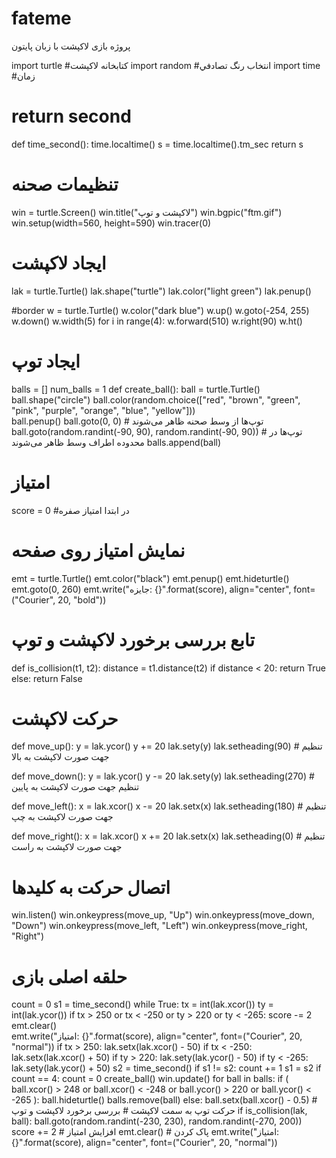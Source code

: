 # fateme
پروژه بازی لاکپشت با زبان پایتون

import turtle #کتابخانه لاکپشت
import random  #انتخاب رنگ تصادفي
import time #زمان



# return second
def time_second():
    time.localtime()
    s = time.localtime().tm_sec
    return s


# تنظیمات صحنه
win = turtle.Screen()
win.title("لاکپشت و توپ")
win.bgpic("ftm.gif")
win.setup(width=560, height=590)
win.tracer(0)

# ایجاد لاکپشت
lak = turtle.Turtle()
lak.shape("turtle")
lak.color("light green")
lak.penup()


#border
w = turtle.Turtle()
w.color("dark blue")
w.up()
w.goto(-254, 255)
w.down()
w.width(5)
for i in range(4): 
    w.forward(510)
    w.right(90)
w.ht()

# ایجاد توپ‌
balls = []
num_balls = 1
def create_ball():
    ball = turtle.Turtle()
    ball.shape("circle")
    ball.color(random.choice(["red", "brown", "green", "pink", "purple", "orange", "blue", "yellow"]))  
    ball.penup()
    ball.goto(0, 0)  # توپ‌ها از وسط صحنه ظاهر می‌شوند
    ball.goto(random.randint(-90, 90), random.randint(-90, 90))  # توپ‌ها در محدوده اطراف وسط ظاهر می‌شوند
    balls.append(ball)

# امتیاز
score = 0 #در ابتدا امتياز صفره

# نمایش امتیاز روی صفحه
emt = turtle.Turtle()
emt.color("black")
emt.penup()
emt.hideturtle()
emt.goto(0, 260)
emt.write("جایزه: {}".format(score), align="center", font=("Courier", 20, "bold"))


# تابع بررسی برخورد لاکپشت و توپ
def is_collision(t1, t2):
    distance = t1.distance(t2)
    if distance < 20:
        return True
    else:
        return False


# حرکت لاکپشت
def move_up():
    y = lak.ycor()
    y += 20
    lak.sety(y)
    lak.setheading(90)  # تنظیم جهت صورت لاکپشت به بالا

def move_down():
    y = lak.ycor()
    y -= 20
    lak.sety(y)
    lak.setheading(270)  # تنظیم جهت صورت لاکپشت به پایین

def move_left():
    x = lak.xcor()
    x -= 20
    lak.setx(x)
    lak.setheading(180)  # تنظیم جهت صورت لاکپشت به چپ

def move_right():
    x = lak.xcor()
    x += 20
    lak.setx(x)
    lak.setheading(0)  # تنظیم جهت صورت لاکپشت به راست



# اتصال حرکت به کلیدها
win.listen()
win.onkeypress(move_up, "Up")
win.onkeypress(move_down, "Down")
win.onkeypress(move_left, "Left")
win.onkeypress(move_right, "Right")

# حلقه اصلی بازی
count = 0
s1 = time_second()
while True:
    tx = int(lak.xcor())
    ty = int(lak.ycor())
    if tx > 250 or tx < -250 or ty > 220 or ty < -265:
        score -= 2
        emt.clear()  
        emt.write("امتیاز: {}".format(score), align="center", font=("Courier", 20, "normal"))
        if tx > 250:
            lak.setx(lak.xcor() - 50)
        if tx < -250:
            lak.setx(lak.xcor() + 50)
        if ty > 220:
            lak.sety(lak.ycor() - 50)
        if ty < -265:
            lak.sety(lak.ycor() + 50)
    s2 = time_second()
    if s1 != s2:
        count += 1
        s1 = s2
    if count == 4:
        count = 0
        create_ball()
    win.update()
    for ball in balls:
        if (
            ball.xcor() > 248
            or ball.xcor() < -248
            or ball.ycor() > 220
            or ball.ycor() < -265
        ):
            ball.hideturtle()
            balls.remove(ball)
        else:
            ball.setx(ball.xcor() - 0.5)  # حرکت توپ به سمت لاکپشت
            # بررسی برخورد لاکپشت و توپ
            if is_collision(lak, ball):
                ball.goto(random.randint(-230, 230), random.randint(-270, 200))
                score += 2  # افزایش امتیاز
                emt.clear()  # پاک کردن
                emt.write("امتیاز: {}".format(score), align="center", font=("Courier", 20, "normal"))

